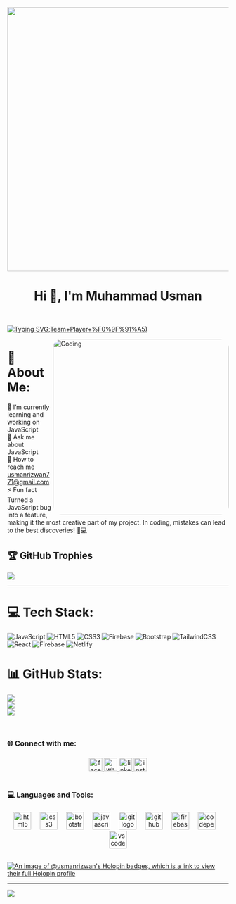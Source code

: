  <img src="https://global.discourse-cdn.com/business6/uploads/codeorgforum/original/2X/5/5850a08813648555f34c29bea7b6d1de15f01655.gif"  width="600" > 


<h1 align="center">Hi 👋, I'm Muhammad Usman</h1>
<br/>

<!-- Text  animation  -->

[![Typing SVG](https://readme-typing-svg.herokuapp.com?font=poppins&weight=900&pause=1000&center=true&vCenter=true&random=false&width=435&lines=Hi+%2C+I+am+Usman+;Dedicated+Developer+%F0%9F%9A%80;%F0%9F%A4%94+Continuous+Improver+%E2%9D%A4;%F0%9F%92%A1+Innovative+Thinker+%3A);Team+Player+%F0%9F%91%A5)](https://git.io/typing-svg)


<img align="right" alt="Coding" width="400" style="border-radius:20px;"
	src="https://www.web24zone.com/wp-content/uploads/2022/09/2c778e_89d09c380b7b4a09bcdbcb329c4734b3_mv2.gif">

# 💫 About Me:
🔭 I’m currently  learning and working on JavaScript<br>💬 Ask me about JavaScript
<br/>
🌱 How to reach me usmanrizwan771@gmail.com
<br/>
⚡ Fun fact Turned a JavaScript bug into a feature, making it the most creative part of my project. In coding, mistakes can lead to the best discoveries! 🐞💻

<!-- github Trophies  -->
## 🏆 GitHub Trophies
![](https://github-profile-trophy.vercel.app/?username=usman-rizwan&theme=radical&no-frame=false&no-bg=true&margin-w=4)

<hr/>

# 💻 Tech Stack:
![JavaScript](https://img.shields.io/badge/javascript-%23323330.svg?style=for-the-badge&logo=javascript&logoColor=%23F7DF1E) ![HTML5](https://img.shields.io/badge/html5-%23E34F26.svg?style=for-the-badge&logo=html5&logoColor=white) ![CSS3](https://img.shields.io/badge/css3-%231572B6.svg?style=for-the-badge&logo=css3&logoColor=white) ![Firebase](https://img.shields.io/badge/firebase-%23039BE5.svg?style=for-the-badge&logo=firebase) ![Bootstrap](https://img.shields.io/badge/bootstrap-%238511FA.svg?style=for-the-badge&logo=bootstrap&logoColor=white) ![TailwindCSS](https://img.shields.io/badge/tailwindcss-%2338B2AC.svg?style=for-the-badge&logo=tailwind-css&logoColor=white) ![React](https://img.shields.io/badge/react-%2320232a.svg?style=for-the-badge&logo=react&logoColor=%2361DAFB) ![Firebase](https://img.shields.io/badge/Firebase-039BE5?style=for-the-badge&logo=Firebase&logoColor=white) ![Netlify](https://img.shields.io/badge/netlify-%23000000.svg?style=for-the-badge&logo=netlify&logoColor=#00C7B7)
# 📊 GitHub Stats:
![](https://github-readme-stats.vercel.app/api?username=usman-rizwan&theme=dracula&hide_border=false&include_all_commits=false&count_private=false)<br/>
![](https://github-readme-streak-stats.herokuapp.com/?user=usman-rizwan&theme=dracula&hide_border=false)<br/>
![](https://github-readme-stats.vercel.app/api/top-langs/?username=usman-rizwan&theme=dracula&hide_border=false&include_all_commits=false&count_private=false&layout=compact)


<br/>

<h3 align="left">🌐 Connect with me:</h3>

###

<div align="center">
  <a href="https://www.facebook.com/usman.rizwan.370?mibextid=JRoKGi" target="_blank">
    <img src="https://img.shields.io/static/v1?message=Facebook&logo=facebook&label=&color=1877F2&logoColor=white&labelColor=&style=for-the-badge" height="30" alt="facebook logo"  />
  </a>
  <a href="https://wa.me/923243260700" target="_blank">
    <img src="https://img.shields.io/static/v1?message=Whatsapp&logo=whatsapp&label=&color=25D366&logoColor=white&labelColor=&style=for-the-badge" height="30" alt="whatsapp logo"  />
  </a>
  <a href="www.linkedin.com/in/
usman-rizwan-159965290
" target="_blank">
    <img src="https://img.shields.io/static/v1?message=LinkedIn&logo=linkedin&label=&color=0077B5&logoColor=white&labelColor=&style=for-the-badge" height="30" alt="linkedin logo"  />
  </a>
  <a href="https://www.instagram.com/usman_rizwan10/" target="_blank">
    <img src="https://img.shields.io/static/v1?message=Instagram&logo=instagram&label=&color=E4405F&logoColor=white&labelColor=&style=for-the-badge" height="30" alt="instagram logo"  />
  </a>
</div>

<br/>

<h3 align="left">💻  Languages and Tools:</h3>

###


<div align="center">
  <img src="https://cdn.jsdelivr.net/gh/devicons/devicon/icons/html5/html5-plain.svg" height="40" alt="html5 logo"  />
  <img width="12" />
  <img src="https://cdn.jsdelivr.net/gh/devicons/devicon/icons/css3/css3-plain.svg" height="40" alt="css3 logo"  />
  <img width="12" />
  <img src="https://cdn.jsdelivr.net/gh/devicons/devicon/icons/bootstrap/bootstrap-original.svg" height="40" alt="bootstrap logo"  />
  <img width="12" />
  <img src="https://cdn.jsdelivr.net/gh/devicons/devicon/icons/javascript/javascript-plain.svg" height="40" alt="javascript logo"  />
  <img width="12" />
  <img src="https://cdn.jsdelivr.net/gh/devicons/devicon/icons/git/git-original.svg" height="40" alt="git logo"  />
  <img width="12" />
  <img src="https://cdn.jsdelivr.net/gh/devicons/devicon/icons/github/github-original.svg" height="40" alt="github logo"  />
  <img width="12" />
  <img src="https://cdn.jsdelivr.net/gh/devicons/devicon/icons/firebase/firebase-plain.svg" height="40" alt="firebase logo"  />
  <img width="12" />
  <img src="https://cdn.jsdelivr.net/gh/devicons/devicon/icons/codepen/codepen-plain.svg" height="40" alt="codepen logo"  />
  <img width="12" />
  <img src="https://cdn.jsdelivr.net/gh/devicons/devicon/icons/vscode/vscode-original.svg" height="40" alt="vscode logo"  />
</div>

<br />

[![An image of @usmanrizwan's Holopin badges, which is a link to view their full Holopin profile](https://holopin.me/usmanrizwan)](https://holopin.io/@usmanrizwan)

---
[![](https://visitcount.itsvg.in/api?id=usman-rizwan&icon=0&color=3)](https://visitcount.itsvg.in)
